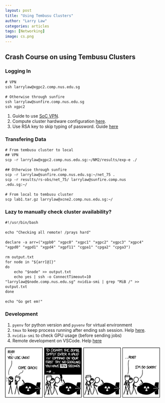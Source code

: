 ```yaml
---
layout: post
title: "Using Tembusu Clusters"
author: "Larry Law"
categories: articles
tags: [Networking]
image: cs.png
---
```

## Crash Course on using Tembusu Clusters
### Logging In
```
# VPN
ssh larrylaw@xgpc2.comp.nus.edu.sg

# Otherwise through sunfire
ssh larrylaw@sunfire.comp.nus.edu.sg
ssh xgpc2
```

> 
1. Guide to use [SoC VPN](https://dochub.comp.nus.edu.sg/cf/guides/network/vpn). 
2. Compute cluster hardware configuration [here](https://dochub.comp.nus.edu.sg/cf/guides/compute-cluster/hardware).
3. Use RSA key to skip typing of password. Guide [here](https://linuxize.com/post/how-to-setup-passwordless-ssh-login/)

### Transfering Data
```
# From tembusu cluster to local 
## VPN
scp -r larrylaw@xgpc2.comp.nus.edu.sg:~/NM2/results/exp-e ./

## Otherwise through sunfire
scp -r larrylaw@sunfire.comp.nus.edu.sg:~/net_75 .
scp -r results/rs-obs/net_75/ larrylaw@sunfire.comp.nus
.edu.sg:~/

# From local to tembusu cluster
scp lab1.tar.gz larrylaw@xcne2.comp.nus.edu.sg:~/
```

### Lazy to manually check cluster availability?

```
#!/usr/bin/bash

echo "Checking all remote! /prays hard"

declare -a arr=("xgpb0" "xgpc0" "xgpc1" "xgpc2" "xgpc3" "xgpc4" "xgpd0" "xgpd1" "xgpd4" "xgpf11" "cgpa1" "cpga2" "cpga3")

rm output.txt
for node in "${arr[@]}"
do
    echo "$node" >> output.txt
    echo yes | ssh -o ConnectTimeout=10 "larrylaw@$node.comp.nus.edu.sg" nvidia-smi | grep "MiB /" >> output.txt
done

echo "Go get em!"

```
### Development
1. `pyenv` for python version and `pyvenv` for virtual environment
2. `tmux` to keep process running after ending ssh session. Help [here](https://askubuntu.com/questions/8653/how-to-keep-processes-running-after-ending-ssh-session).
3. `nvidia-smi` to check GPU usage (before sending jobs)
4. Remote development on VSCode. Help [here](https://code.visualstudio.com/docs/remote/ssh)

![Comic](/assets/img/2021-1-17-tembusu-clusters/comic.png)



